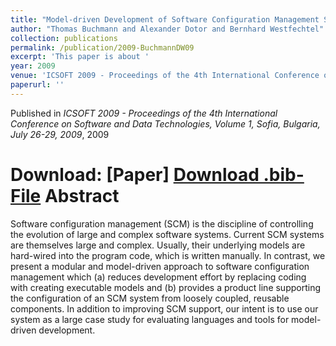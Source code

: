 ```yaml
---
title: "Model-driven Development of Software Configuration Management Systems - A Case Study in Model-driven Engineering"
author: "Thomas Buchmann and Alexander Dotor and Bernhard Westfechtel"
collection: publications
permalink: /publication/2009-BuchmannDW09
excerpt: 'This paper is about '
year: 2009
venue: 'ICSOFT 2009 - Proceedings of the 4th International Conference on Software and Data Technologies, Volume 1, Sofia, Bulgaria, July 26-29, 2009'
paperurl: ''
---
```


Published in *ICSOFT 2009 - Proceedings of the 4th International Conference on Software and Data Technologies, Volume 1, Sofia, Bulgaria, July 26-29, 2009*, 2009

Download: [Paper]
[Download .bib-File](http://tbuchmann.github.io/files/BuchmannDW09.bib)
Abstract
=====

Software configuration management (SCM) is the discipline of controlling the evolution of large and complex software systems. Current SCM systems are themselves large and complex. Usually, their underlying models are hard-wired into the program code, which is written manually. In contrast, we present a modular and model-driven approach to software configuration management which (a) reduces development effort by replacing coding with creating executable models and (b) provides a product line supporting the configuration of an SCM system from loosely coupled, reusable components. In addition to improving SCM support, our intent is to use our system as a large case study for evaluating languages and tools for model-driven development.